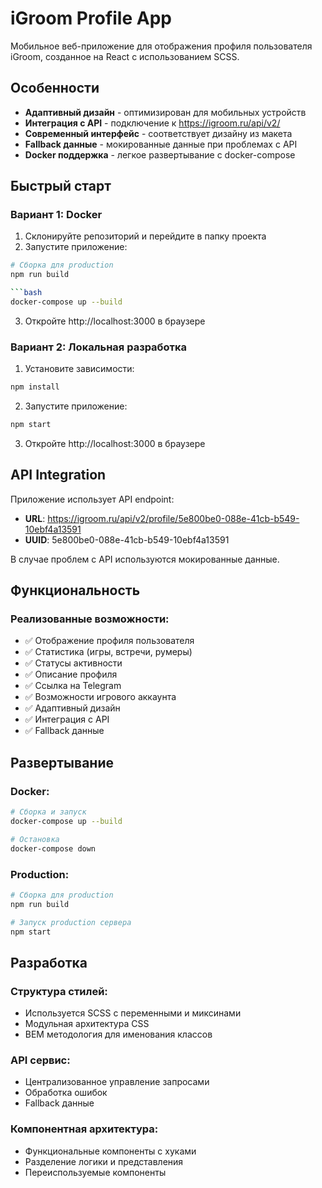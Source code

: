 # iGroom Profile App

Мобильное веб-приложение для отображения профиля пользователя iGroom, созданное на React с использованием SCSS.

## Особенности

- **Адаптивный дизайн** - оптимизирован для мобильных устройств
- **Интеграция с API** - подключение к https://igroom.ru/api/v2/
- **Современный интерфейс** - соответствует дизайну из макета
- **Fallback данные** - мокированные данные при проблемах с API
- **Docker поддержка** - легкое развертывание с docker-compose

## Быстрый старт

### Вариант 1: Docker

1. Склонируйте репозиторий и перейдите в папку проекта
2. Запустите приложение:

```bash
# Сборка для production
npm run build

```bash
docker-compose up --build
```

3. Откройте http://localhost:3000 в браузере

### Вариант 2: Локальная разработка

1. Установите зависимости:

```bash
npm install
```

2. Запустите приложение:

```bash
npm start
```

3. Откройте http://localhost:3000 в браузере

## API Integration

Приложение использует API endpoint:
- **URL**: https://igroom.ru/api/v2/profile/5e800be0-088e-41cb-b549-10ebf4a13591
- **UUID**: 5e800be0-088e-41cb-b549-10ebf4a13591

В случае проблем с API используются мокированные данные.

## Функциональность

### Реализованные возможности:

- ✅ Отображение профиля пользователя
- ✅ Статистика (игры, встречи, румеры)
- ✅ Статусы активности
- ✅ Описание профиля
- ✅ Ссылка на Telegram
- ✅ Возможности игрового аккаунта
- ✅ Адаптивный дизайн
- ✅ Интеграция с API
- ✅ Fallback данные

## Развертывание

### Docker:
```bash
# Сборка и запуск
docker-compose up --build

# Остановка
docker-compose down
```

### Production:
```bash
# Сборка для production
npm run build

# Запуск production сервера
npm start
```

## Разработка

### Структура стилей:
- Используется SCSS с переменными и миксинами
- Модульная архитектура CSS
- BEM методология для именования классов

### API сервис:
- Централизованное управление запросами
- Обработка ошибок
- Fallback данные

### Компонентная архитектура:
- Функциональные компоненты с хуками
- Разделение логики и представления
- Переиспользуемые компоненты
